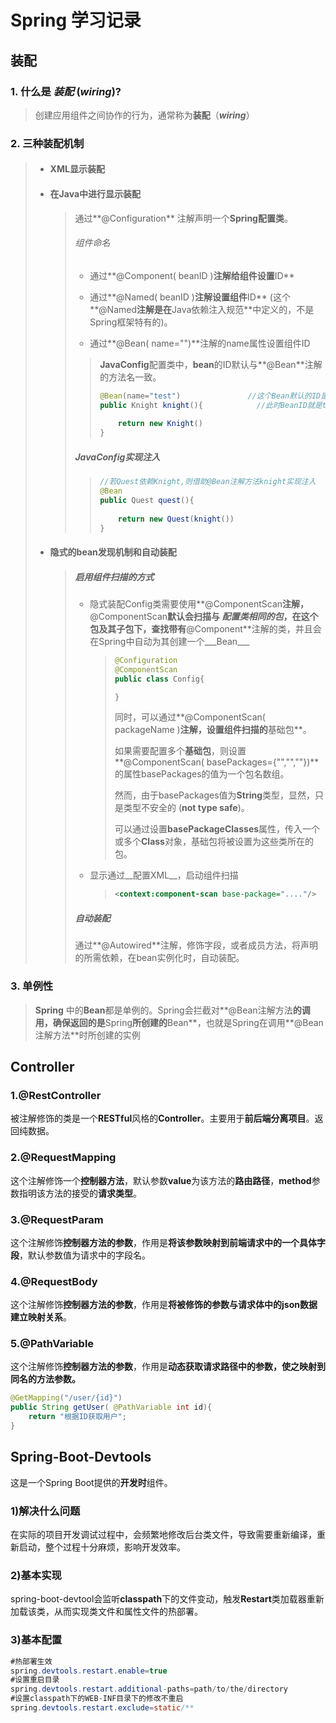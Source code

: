 # Spring 学习记录

## 装配

### 1. 什么是 ___装配___ (___wiring___)?

>
> 创建应用组件之间协作的行为，通常称为**装配**（___wiring___）
>

### 2. 三种装配**机制** 

>
>    * #### XML显示装配
>
>    * #### 在Java中进行显示装配
>
>      > 通过**@Configuration** 注解声明一个**Spring配置类**。
>      >
>      > 
>      >
>      > ###### 组件命名
>      >
>      > * 通过**@Component( beanID )**注解给组件设置**ID**
>      >
>      > * 通过**@Named( beanID )**注解设置组件**ID** (这个**@Named**注解是在**Java依赖注入规范**中定义的，不是Spring框架特有的)。
>      >
>      > * 通过**@Bean( name="")**注解的name属性设置组件ID
>      >
>      > > **JavaConfig**配置类中，**bean**的ID默认与**@Bean**注解的方法名一致。
>      > >
>      > > ```java
>      > > @Bean(name="test")				//这个Bean默认的ID是方法名knight,但是在@Bean注解中设置了name值为test
>      >   > public Knight knight(){			//此时BeanID就是test
>      >   >     
>      >   >     return new Knight()
>      >   > }
>      >   > ```
>      >   > 
>      > ##### JavaConfig实现注入
>      >
>      > > ```java
>      > > //若Quest依赖Knight,则借助@Bean注解方法knight实现注入
>      > > @Bean
>      > > public Quest quest(){
>      > >     
>      > >     return new Quest(knight())
>      > > }
>      > > ```
>
>    * #### 隐式的bean发现机制和自动装配
>
>      > ##### 启用组件扫描的方式
>      >
>      > 
>      >
>      > * 隐式装配Config类需要使用**@ComponentScan**注解，**@ComponentScan**默认会扫描与 ***配置类相同的包***，在这个包及其子包下，查找带有**@Component**注解的类，并且会在Spring中自动为其创建一个___Bean___
>      >
>      >   > ```java
>      >   > @Configuration
>      >   > @ComponentScan
>      >   > public class Config{
>      >   > 
>      >   > }
>      >   > ```
>      >   >
>      >   > 同时，可以通过**@ComponentScan( packageName )**注解，设置组件扫描的**基础包**。
>      >   >
>      >   > 如果需要配置多个**基础包**，则设置**@ComponentScan( basePackages={"","",""})**的属性basePackages的值为一个包名数组。
>      >   >
>      >   > 然而，由于basePackages值为**String**类型，显然，只是类型不安全的 (**not type safe**)。
>      >   >
>      >   > 可以通过设置**basePackageClasses**属性，传入一个或多个**Class**对象，基础包将被设置为这些类所在的包。
>      >
>      > * 显示通过__配置XML__，启动组件扫描
>      >
>      >   > ```xml
>      >   > <context:component-scan base-package="...."/>  
>      >   > ```
>      >   >
>      > ##### 自动装配
>      >
>      > ​		通过**@Autowired**注解，修饰字段，或者成员方法，将声明的所需依赖，在bean实例化时，自动装配。
>      >
>

### 3. 单例性

> **Spring** 中的**Bean**都是单例的。Spring会拦截对**@Bean注解方法**的调用，确保返回的是**Spring**所创建的**Bean**，也就是Spring在调用**@Bean注解方法**时所创建的实例

## Controller

### 1.@RestController

被注解修饰的类是一个**RESTful**风格的**Controller**。主要用于**前后端分离项目**。返回纯数据。

### 2.@RequestMapping

这个注解修饰一个**控制器方法**，默认参数**value**为该方法的**路由路径**，**method**参数指明该方法的接受的**请求类型**。

### 3.@RequestParam

这个注解修饰**控制器方法的参数**，作用是**将该参数映射到前端请求中的一个具体字段**，默认参数值为请求中的字段名。

### 4.@RequestBody

这个注解修饰**控制器方法的参数**，作用是**将被修饰的参数与请求体中的json数据建立映射关系**。

### 5.@PathVariable

这个注解修饰**控制器方法的参数**，作用是**动态获取请求路径中的参数，使之映射到同名的方法参数。**

```java
@GetMapping("/user/{id}")
public String getUser( @PathVariable int id){
    return "根据ID获取用户";    
}
```



## Spring-Boot-Devtools

这是一个Spring Boot提供的**开发时**组件。

### 1)解决什么问题

在实际的项目开发调试过程中，会频繁地修改后台类文件，导致需要重新编译，重新启动，整个过程十分麻烦，影响开发效率。

### 2)基本实现

spring-boot-devtool会监听**classpath**下的文件变动，触发**Restart**类加载器重新加载该类，从而实现类文件和属性文件的热部署。

### 3)基本配置

```java
#热部署生效
spring.devtools.restart.enable=true
#设置重启目录
spring.devtools.restart.additional-paths=path/to/the/directory
#设置classpath下的WEB-INF目录下的修改不重启
spring.devtools.restart.exclude=static/**
```


